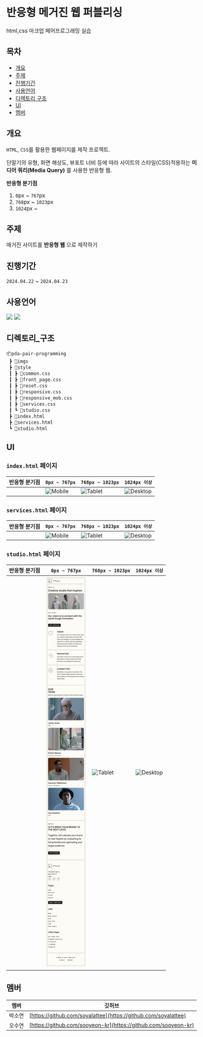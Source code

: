 # 반응형 메거진 웹 퍼블리싱
html,css 마크업 페어프로그래밍 실습
## 목차 
- [개요](#개요)  
- [주제](#주제)  
- [진행기간](#진행기간)
- [사용언어](#사용언어)
- [디렉토리 구조](#디렉토리_구조)
- [UI](#UI)
- [멤버](#멤버)  

## 개요
`HTML`, `CSS`를 활용한 웹페이지를 제작 프로젝트.  

단말기의 유형, 화면 해상도, 뷰포트 너비 등에 따라 사이트의 스타일(CSS)적용하는 **미디어 쿼리(Media Query)** 를 사용한 반응형 웹. 

**반응형 분기점**
1. `0`px ~ `767`px  
2. `768`px ~ `1023`px  
3. `1024`px ~   
   
## 주제 
매거진 사이트를 **반응형 웹** 으로 제작하기
## 진행기간
`2024.04.22` ~ `2024.04.23`
## 사용언어
<img src="https://img.shields.io/badge/HTML5-E34F26?style=flat-square&logo=HTML5&logoColor=white"/>   
<img src="https://img.shields.io/badge/CSS3-1572B6?style=flat-square&logo=CSS3&logoColor=white"/>  

## 디렉토리_구조
```plantext
📦pda-pair-programming
 ┣ 📂imgs
 ┣ 📂style
 ┃ ┣ 📜common.css
 ┃ ┣ 📜front_page.css
 ┃ ┣ 📜reset.css
 ┃ ┣ 📜responsive.css
 ┃ ┣ 📜responsive_mob.css
 ┃ ┣ 📜services.css
 ┃ ┗ 📜studio.css
 ┣ 📜index.html
 ┣ 📜services.html
 ┗ 📜studio.html
```
## UI
### `index.html` 페이지  
| 반응형 분기점         | `0px ~ 767px`                      |  `768px ~ 1023px`                     |  `1024px 이상`                        |
|-----------------|------------------------------------|---------------------------------------|---------------------------------------|
|                | ![Mobile](./docs/front-page-3.png)       | ![Tablet](./docs/front-page-2.png)          | ![Desktop](docs/front-page-1.png)       |

### `services.html` 페이지  
| 반응형 분기점         | `0px ~ 767px`                      |  `768px ~ 1023px`                     |  `1024px 이상`                        |
|-----------------|------------------------------------|---------------------------------------|---------------------------------------|
|                | ![Mobile](./docs/services-page-3.png)       | ![Tablet](./docs/services-page-2.png)          | ![Desktop](docs/services-page-1.png)       |
### `studio.html` 페이지  
| 반응형 분기점         | `0px ~ 767px`                      |  `768px ~ 1023px`                     |  `1024px 이상`                        |
|-----------------|------------------------------------|---------------------------------------|---------------------------------------|
|                | ![Mobile](./docs/studio-page-3.png)       | ![Tablet](./docs/studio-page-2.png)          | ![Desktop](docs/studio-page-1.png)       |
## 멤버
| 멤버   |     깃허브    |
|--------|--------------|
| 박소연 | [https://github.com/soyalattee](https://github.com/soyalattee) |
| 오수연 | [https://github.com/sooyeon-kr](https://github.com/sooyeon-kr) |
